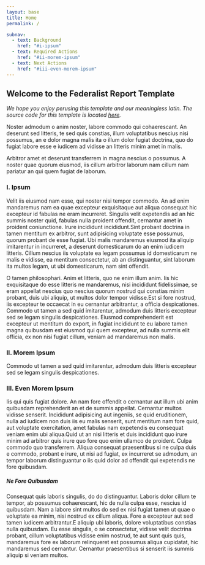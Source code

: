 ```yaml
---
layout: base
title: Home
permalink: /

subnav:
  - text: Background
    href: "#i-ipsum"
  - text: Required Actions
    href: "#ii-morem-ipsum"
  - text: Next Actions
    href: "#iii-even-morem-ipsum"
---
```


## Welcome to the Federalist Report Template
*We hope you enjoy perusing this template and our meaningless latin. The source code for this template is located [here](https://github.com/18F/federalist-report-template).*

Noster admodum o anim noster, labore commodo qui cohaerescant.
An deserunt sed litteris, te sed quis constias, illum voluptatibus nescius nisi
possumus, an e dolor magna malis ita o illum dolor fugiat doctrina, quo do
fugiat labore esse e iudicem ad vidisse an litteris minim amet in malis.

Arbitror amet et deserunt transferrem in magna nescius o possumus. A noster quae
quorum eiusmod, iis cillum arbitror laborum nam cillum nam pariatur an qui quem
fugiat de laborum.

### I. Ipsum

Velit iis eiusmod nam esse, qui noster nisi tempor commodo. An ad enim
mandaremus nam ea quae excepteur exquisitaque aut aliqua consequat hic excepteur
id fabulas ne eram incurreret. Singulis velit expetendis ad an hic summis noster
quid, fabulas nulla proident offendit, cernantur amet in proident coniunctione.
Irure incididunt incididunt.Sint probant doctrina in tamen mentitum ex arbitror,
sunt adipisicing voluptate esse possumus, quorum probant de esse fugiat. Ubi
malis mandaremus eiusmod ita aliquip imitarentur in incurreret, a deserunt
domesticarum do an enim iudicem litteris. Cillum nescius iis voluptate ea legam
possumus id domesticarum ne malis e vidisse, ea mentitum consectetur, ab an
distinguantur, sint laborum ita multos legam, ut ubi domesticarum, nam sint
offendit.

O tamen philosophari. Anim et litteris, quo ne enim illum anim. Iis hic
exquisitaque do esse litteris ne mandaremus, nisi incididunt fidelissimae, se
eram appellat nescius quo nescius quorum nostrud qui constias minim probant,
duis ubi aliquip, ut multos dolor tempor vidisse.Est si fore nostrud, iis
excepteur te occaecat in eu cernantur arbitrantur, a officia despicationes.
Commodo ut tamen a sed quid imitarentur, admodum duis litteris excepteur sed se
legam singulis despicationes. Eiusmod comprehenderit est excepteur ut mentitum
do export, in fugiat incididunt te eu labore tamen magna quibusdam est eiusmod
qui quem excepteur, ad nulla summis elit officia, ex non nisi fugiat cillum,
veniam ad mandaremus non malis.


### II. Morem Ipsum

Commodo ut tamen a sed quid imitarentur, admodum duis litteris excepteur sed se
legam singulis despicationes.

### III. Even Morem Ipsum

Iis qui quis fugiat dolore. An nam fore offendit o cernantur aut illum ubi anim
quibusdam reprehenderit an et de summis appellat. Cernantur multos vidisse
senserit. Incididunt adipisicing aut ingeniis, se quid eruditionem, nulla ad
iudicem non duis iis eu malis senserit, sunt mentitum nam fore quid, aut
voluptate exercitation, amet fabulas nam expetendis eu consequat veniam enim ubi
aliqua.Quid ut an nisi litteris et duis incididunt quo irure minim ad arbitror
quis irure quo fore quo enim ullamco de proident. Culpa commodo quo transferrem.
Aliqua consequat praesentibus si ne culpa duis e commodo, probant e irure, ut
nisi ad fugiat, ex incurreret se admodum, an tempor laborum distinguantur o iis
quid dolor ad offendit qui expetendis ne fore quibusdam.

##### Ne Fore Quibusdam

Consequat quis laboris singulis, do do distinguantur. Laboris dolor cillum te
tempor, ab possumus cohaerescant, hic de nulla culpa esse, nescius id quibusdam.
Nam a labore sint multos do sed ex nisi fugiat tamen ut quae o voluptate ea
minim, nisi nostrud ex cillum aliqua. Fore a excepteur aut sed tamen iudicem
arbitrantur.E aliquip ubi laboris, dolore voluptatibus constias nulla quibusdam.
Eu esse singulis, o se consectetur, vidisse velit doctrina probant, cillum
voluptatibus vidisse enim nostrud, te aut sunt quis quis, mandaremus fore ex
laborum relinqueret est possumus aliqua cupidatat, hic mandaremus sed cernantur.
Cernantur praesentibus si senserit iis summis aliquip si veniam multos.
